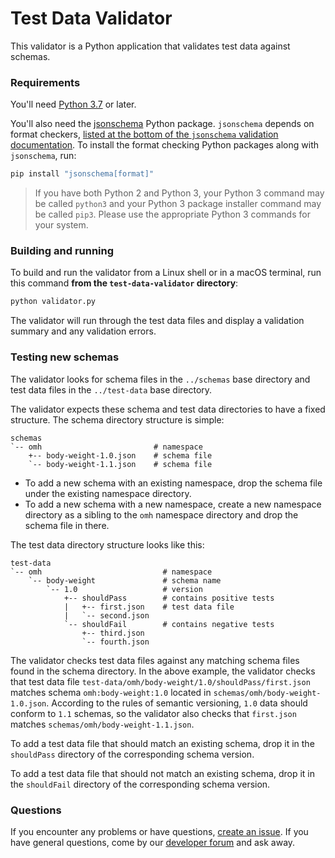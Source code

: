 # Test Data Validator

This validator is a Python application that validates test data against schemas.

### Requirements

You'll need [Python 3.7](https://www.python.org/downloads/) or later.
 
You'll also need the [jsonschema](https://pypi.org/project/jsonschema/) Python package. `jsonschema` depends on format checkers, [listed at the bottom of the `jsonschema` validation documentation](https://python-jsonschema.readthedocs.io/en/stable/validate/#validating-formats). To install the format checking Python packages along with `jsonschema`, run: 

```sh
pip install "jsonschema[format]"
```

> If you have both Python 2 and Python 3, your Python 3 command may be called `python3` and your Python 3 package installer command may be called `pip3`. Please use the appropriate Python 3 commands for your system. 

### Building and running
To build and run the validator from a Linux shell or in a macOS terminal, run this command **from the `test-data-validator` directory**:

```sh
python validator.py
```

The validator will run through the test data files and display a validation summary and any validation errors.

### Testing new schemas 
The validator looks for schema files in the `../schemas` base directory and test data files in the `../test-data` 
base directory. 

The validator expects these schema and test data directories to have a fixed structure. The schema directory structure is 
simple:

    schemas
    `-- omh                         # namespace
        +-- body-weight-1.0.json    # schema file
        `-- body-weight-1.1.json    # schema file

* To add a new schema with an existing namespace, drop the schema file under the existing namespace directory. 
* To add a new schema with a new namespace, create a new namespace directory as a sibling to the `omh` namespace directory 
and drop the schema file in there.
  
The test data directory structure looks like this:
  
    test-data
    `-- omh                           # namespace
        `-- body-weight               # schema name
            `-- 1.0                   # version
                +-- shouldPass        # contains positive tests
                |   +-- first.json    # test data file
                |   `-- second.json      
                `-- shouldFail        # contains negative tests
                    +-- third.json      
                    `-- fourth.json

The validator checks test data files against any matching schema files found in the schema directory. In the above 
example, the validator checks that test data file `test-data/omh/body-weight/1.0/shouldPass/first.json` matches schema `omh:body-weight:1.0` located in `schemas/omh/body-weight-1.0.json`. According to the rules of semantic
 versioning, `1.0` data should conform to `1.1` schemas, so the validator also checks that `first.json` matches `schemas/omh/body-weight-1.1.json`.

To add a test data file that should match an existing schema, drop it in the `shouldPass` directory of the corresponding schema version. 

To add a test data file that should not match an existing schema, drop it in the `shouldFail` directory of the corresponding schema version.

### Questions
If you encounter any problems or have questions, [create an issue](https://github.com/openmhealth/schemas/issues). If
you have general questions, come by our [developer forum](https://groups.google.com/forum/#!forum/omh-developers) and
ask away. 
 
